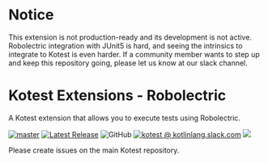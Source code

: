 # Notice
This extension is not production-ready and its development is not active.
Robolectric integration with JUnit5 is hard, and seeing the intrinsics to integrate to Kotest is even harder.
If a community member wants to step up and keep this repository going, please let us know at our slack channel.

# Kotest Extensions - Robolectric

A Kotest extension that allows you to execute tests using Robolectric.

[![master](https://github.com/kotest/kotest-extensions-robolectric/actions/workflows/master.yml/badge.svg)](https://github.com/kotest/kotest-extensions-robolectric/actions/workflows/master.yml)
[![Latest Release](https://img.shields.io/maven-central/v/io.kotest.extensions/kotest-extensions-robolectric)](https://search.maven.org/search?q=g:io.kotest.extensions%20a:kotest-extensions-robolectric)
![GitHub](https://img.shields.io/github/license/kotest/kotest-extensions-robolectric)
[![kotest @ kotlinlang.slack.com](https://img.shields.io/static/v1?label=kotlinlang&message=kotest&color=blue&logo=slack)](https://kotlinlang.slack.com/archives/CT0G9SD7Z)
[<img src="https://img.shields.io/nexus/s/https/oss.sonatype.org/io.kotest.extensions/kotest-extensions-robolectric.svg?label=latest%20snapshot"/>](https://oss.sonatype.org/content/repositories/snapshots/io/kotest/extensions/kotest-extensions-robolectric/)


Please create issues on the main Kotest repository.
